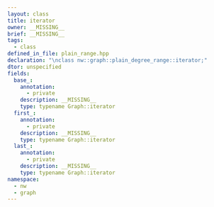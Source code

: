 ```yaml
---
layout: class
title: iterator
owner: __MISSING__
brief: __MISSING__
tags:
  - class
defined_in_file: plain_range.hpp
declaration: "\nclass nw::graph::plain_degree_range::iterator;"
dtor: unspecified
fields:
  base_:
    annotation:
      - private
    description: __MISSING__
    type: typename Graph::iterator
  first_:
    annotation:
      - private
    description: __MISSING__
    type: typename Graph::iterator
  last_:
    annotation:
      - private
    description: __MISSING__
    type: typename Graph::iterator
namespace:
  - nw
  - graph
---
```


```{index}  iterator
```

